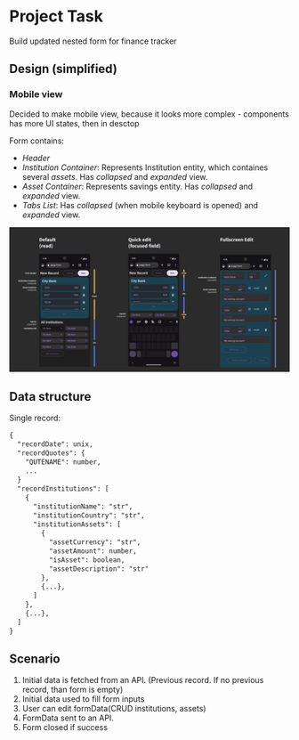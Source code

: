 # Project Task
Build updated nested form for finance tracker

## Design (simplified)
### Mobile view
Decided to make mobile view, because it looks more complex - components has more UI states, then in desctop

Form contains:
- *Header*
- *Institution Container*: Represents Institution entity, which containes several *assets*. Has *collapsed* and *expanded* view.
- *Asset Container*: Represents savings entity. Has *collapsed* and *expanded* view.
- *Tabs List*: Has *collapsed* (when mobile keyboard is opened) and *expanded* view.

![Form design](/docs/img/Form%20states.png)

## Data structure
Single record:
```
{
  "recordDate": unix,
  "recordQuotes": {
    "QUTENAME": number,
    ...
  }
  "recordInstitutions": [
    {
      "institutionName": "str",
      "institutionCountry": "str",
      "institutionAssets": [
        {
          "assetCurrency": "str",
          "assetAmount": number,
          "isAsset": boolean,
          "assetDescription": "str"
        },
        {...},
      ]
    },
    {...},
  ]
}
```

## Scenario
1. Initial data is fetched from an API. (Previous record. If no previous record, than form is empty)
2. Initial data used to fill form inputs
3. User can edit formData(CRUD institutions, assets)
4. FormData sent to an API.
5. Form closed if success